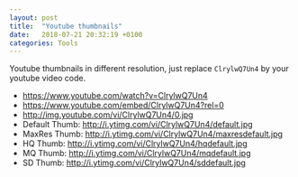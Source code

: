 ```yaml
---
layout: post
title:  "Youtube thumbnails"
date:   2018-07-21 20:32:19 +0100
categories: Tools
---
```


Youtube thumbnails in different resolution, just replace `ClrylwQ7Un4` by your youtube video code.


- https://www.youtube.com/watch?v=ClrylwQ7Un4
- https://www.youtube.com/embed/ClrylwQ7Un4?rel=0
- http://img.youtube.com/vi/ClrylwQ7Un4/0.jpg
- Default Thumb:  http://i.ytimg.com/vi/ClrylwQ7Un4/default.jpg
- MaxRes Thumb:   http://i.ytimg.com/vi/ClrylwQ7Un4/maxresdefault.jpg
- HQ Thumb:       http://i.ytimg.com/vi/ClrylwQ7Un4/hqdefault.jpg
- MQ Thumb:       http://i.ytimg.com/vi/ClrylwQ7Un4/mqdefault.jpg
- SD Thumb:       http://i.ytimg.com/vi/ClrylwQ7Un4/sddefault.jpg
